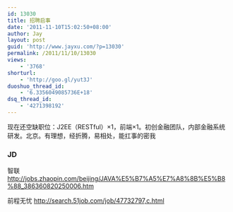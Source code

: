 ```yaml
---
id: 13030
title: 招聘启事
date: '2011-11-10T15:02:50+08:00'
author: Jay
layout: post
guid: 'http://www.jayxu.com/?p=13030'
permalink: /2011/11/10/13030
views:
    - '3768'
shorturl:
    - 'http://goo.gl/yut3J'
duoshuo_thread_id:
    - '6.3356049085736E+18'
dsq_thread_id:
    - '4271398192'
---
```


现在还空缺职位：J2EE（RESTful）×1，前端×1。初创金融团队，内部金融系统研发。北京。有理想，经折腾，易相处，能扛事的密我
<h3>JD</h3>
智联
<a href="http://jobs.zhaopin.com/beijing/JAVA%E5%B7%A5%E7%A8%8B%E5%B8%88_386360820250006.htm" target="_blank">http://jobs.zhaopin.com/beijing/JAVA%E5%B7%A5%E7%A8%8B%E5%B8%88_386360820250006.htm</a>

前程无忧
<a href="http://search.51job.com/job/47732797,c.html" target="_blank">http://search.51job.com/job/47732797,c.html</a>